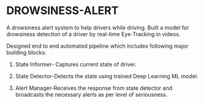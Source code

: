 # DROWSINESS-ALERT
A drowsiness alert system to help drivers while driving.
Built a model for drowsiness detection of a driver by real-time Eye-Tracking in videos. 

Designed end to end automated pipeline which includes following major building blocks:

   1. State Informer- Captures current state of driver.

   2. State Detector-Detects the state using trained Deep Learning ML model.

   3. Alert Manager-Receives the response from state detector and broadcasts the necessary alerts as per level of seriousness.
